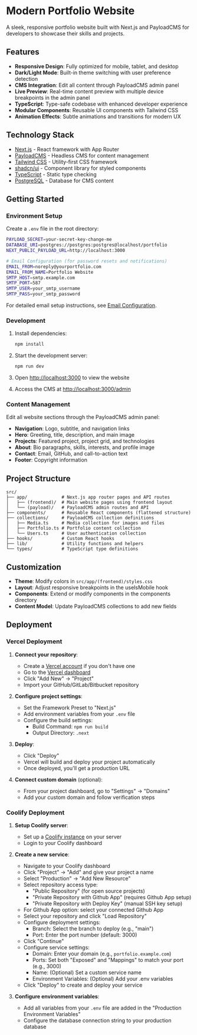 # Modern Portfolio Website

A sleek, responsive portfolio website built with Next.js and PayloadCMS for developers to showcase their skills and projects.

## Features

- **Responsive Design**: Fully optimized for mobile, tablet, and desktop
- **Dark/Light Mode**: Built-in theme switching with user preference detection
- **CMS Integration**: Edit all content through PayloadCMS admin panel
- **Live Preview**: Real-time content preview with multiple device breakpoints in the admin panel
- **TypeScript**: Type-safe codebase with enhanced developer experience
- **Modular Components**: Reusable UI components with Tailwind CSS
- **Animation Effects**: Subtle animations and transitions for modern UX

## Technology Stack

- [Next.js](https://nextjs.org) - React framework with App Router
- [PayloadCMS](https://payloadcms.com) - Headless CMS for content management
- [Tailwind CSS](https://tailwindcss.com) - Utility-first CSS framework
- [shadcn/ui](https://ui.shadcn.com) - Component library for styled components
- [TypeScript](https://www.typescriptlang.org) - Static type checking
- [PostgreSQL](https://www.postgresql.org) - Database for CMS content

## Getting Started

### Environment Setup

Create a `.env` file in the root directory:

```bash
PAYLOAD_SECRET=your-secret-key-change-me
DATABASE_URI=postgres://postgres:postgres@localhost/portfolio
NEXT_PUBLIC_PAYLOAD_URL=http://localhost:3000

# Email Configuration (for password resets and notifications)
EMAIL_FROM=noreply@yourportfolio.com
EMAIL_FROM_NAME=Portfolio Website
SMTP_HOST=smtp.example.com
SMTP_PORT=587
SMTP_USER=your_smtp_username
SMTP_PASS=your_smtp_password
```

For detailed email setup instructions, see [Email Configuration](./docs/email-setup.md).

### Development

1. Install dependencies:

    ```bash
    npm install
    ```

2. Start the development server:

    ```bash
    npm run dev
    ```

3. Open [http://localhost:3000](http://localhost:3000) to view the website
4. Access the CMS at [http://localhost:3000/admin](http://localhost:3000/admin)

### Content Management

Edit all website sections through the PayloadCMS admin panel:

- **Navigation**: Logo, subtitle, and navigation links
- **Hero**: Greeting, title, description, and main image
- **Projects**: Featured project, project grid, and technologies
- **About**: Bio paragraphs, skills, interests, and profile image
- **Contact**: Email, GitHub, and call-to-action text
- **Footer**: Copyright information

## Project Structure

```
src/
├── app/             # Next.js app router pages and API routes
│   ├── (frontend)/  # Main website pages using frontend layout
│   └── (payload)/   # PayloadCMS admin routes and API
├── components/      # Reusable React components (flattened structure)
├── collections/     # PayloadCMS collection definitions
│   ├── Media.ts     # Media collection for images and files
│   ├── Portfolio.ts # Portfolio content collection
│   └── Users.ts     # User authentication collection
├── hooks/           # Custom React hooks
├── lib/             # Utility functions and helpers
└── types/           # TypeScript type definitions
```

## Customization

- **Theme**: Modify colors in `src/app/(frontend)/styles.css`
- **Layout**: Adjust responsive breakpoints in the useIsMobile hook
- **Components**: Extend or modify components in the components directory
- **Content Model**: Update PayloadCMS collections to add new fields

## Deployment

### Vercel Deployment

1. **Connect your repository**:

    - Create a [Vercel account](https://vercel.com/signup) if you don't have one
    - Go to the [Vercel dashboard](https://vercel.com/dashboard)
    - Click "Add New" → "Project"
    - Import your GitHub/GitLab/Bitbucket repository

2. **Configure project settings**:

    - Set the Framework Preset to "Next.js"
    - Add environment variables from your `.env` file
    - Configure the build settings:
        - Build Command: `npm run build`
        - Output Directory: `.next`

3. **Deploy**:

    - Click "Deploy"
    - Vercel will build and deploy your project automatically
    - Once deployed, you'll get a production URL

4. **Connect custom domain** (optional):
    - From your project dashboard, go to "Settings" → "Domains"
    - Add your custom domain and follow verification steps

### Coolify Deployment

1. **Setup Coolify server**:

    - Set up a [Coolify instance](https://coolify.io/) on your server
    - Login to your Coolify dashboard

2. **Create a new service**:

    - Navigate to your Coolify dashboard
    - Click "Project" → "Add" and give your project a name
    - Select "Production" → "Add New Resource"
    - Select repository access type:
        - "Public Repository" (for open source projects)
        - "Private Repository with Github App" (requires Github App setup)
        - "Private Repository with Deploy Key" (manual SSH key setup)
    - For Github App option: select your connected Github App
    - Select your repository and click "Load Repository"
    - Configure deployment settings:
        - Branch: Select the branch to deploy (e.g., "main")
        - Port: Enter the port number (default: 3000)
    - Click "Continue"
    - Configure service settings:
        - Domain: Enter your domain (e.g., `portfolio.example.com`)
        - Ports: Set both "Exposed" and "Mappings" to match your port (e.g., 3000)
        - Name: (Optional) Set a custom service name
        - Environment Variables: (Optional) Add your .env variables
    - Click "Deploy" to create and deploy your service

3. **Configure environment variables**:

    - Add all variables from your `.env` file are added in the "Production Environment Variables"
    - Configure the database connection string to your production database

